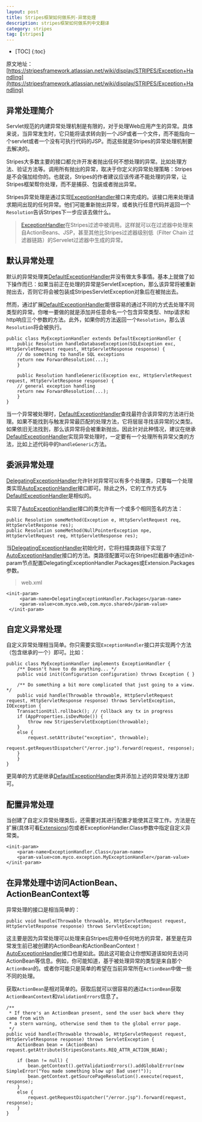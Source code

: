 ```yaml
---
layout: post
title: Stripes框架如何做系列-异常处理
description: stripes框架如何做系列中文翻译
category: stripes
tag: [stripes]
---
```


* [TOC]
{:toc}

原文地址：[https://stripesframework.atlassian.net/wiki/display/STRIPES/Exception+Handling](https://stripesframework.atlassian.net/wiki/display/STRIPES/Exception+Handling)

## 异常处理简介

Servlet规范的内建异常处理机制是有限的，对于处理Web应用产生的异常。具体来说，当异常发生时，它只能将请求转向到一个JSP或者一个文件，而不能指向一个servlet或者一个没有可执行代码的JSP。而这些就是Stripes的异常处理机制要去解决的。


Stripes大多数主要的接口都允许开发者抛出任何不想处理的异常。比如处理方法、验证方法等。调用所有抛出的异常，取决于你定义的异常处理策略：Stripes是不会强加给你的。也就说，Stripes的作者建议应该传递不能处理的异常，让Stripes框架帮你处理，而不是捕获、包装或者抛出异常。

Stripes异常处理是通过实现[ExceptionHandler]接口来完成的。该接口用来处理请求期间出现的任何异常。他们可能重新抛出异常，或者执行任意代码并返回一个`Resolution`告诉Stripes下一步应该去做什么。


> [ExceptionHandler]在Stripes过滤中被调用。这样就可以在过滤器中处理来自ActionBeans、JSP，甚至其他比Stripes过滤器级别低（Filter Chain 过滤器链路）的Servelet过滤器中生成的异常。

## 默认异常处理

默认的异常处理类[DefaultExceptionHandler]并没有做太多事情。基本上就做了如下操作而已：如果当前正在处理的异常是ServletException，那么该异常将被重新抛出去，否则它将会被包装成StripesServletException对象后在被抛出去。

然而，通过扩展[DefaultExceptionHandler]能很容易的通过不同的方式去处理不同类型的异常。你唯一要做的就是添加并任意命名一个包含异常类型、http请求和http响应三个参数的方法。此外，如果你的方法返回一个`Resolution`，那么该`Resolution`将会被执行。


	public class MyExceptionHandler extends DefaultExceptionHandler {
	    public Resolution handleDatabaseException(SQLException exc, HttpServletRequest request, HttpServletResponse response) {
		// do something to handle SQL exceptions
		return new ForwardResolution(...);
	    }
	 
	    public Resolution handleGeneric(Exception exc, HttpServletRequest request, HttpServletResponse response) {
	    // general exception handling
		return new ForwardResolution(...);
	    }
	}

当一个异常被处理时，[DefaultExceptionHandler]查找最符合该异常的方法进行处理。如果不能找到与触发异常最匹配的处理方法，它将层层寻找该异常的父类型。如果依旧无法找到，那么该异常将会被重新抛出。因此针对此种情况，建议在继承[DefaultExceptionHandler]实现异常处理时，一定要有一个处理所有异常父类的方法，比如上述代码中的`handleGeneric`方法。


## 委派异常处理

[DelegatingExceptionHandler]允许针对异常可以有多个处理类，只要每一个处理类实现[AutoExceptionHandler]接口即可。除此之外，它的工作方式与[DefaultExceptionHandler]是相似的。

实现了[AutoExceptionHandler]接口的类允许有一个或多个相同签名的方法：
 
	public Resolution someMethod(Exception e, HttpServletRequest req, HttpServletResponse res);
	public Resolution someMethod(NullPointerException npe, HttpServletRequest req, HttpServletResponse res);

当[DelegatingExceptionHandler]初始化时，它将扫描类路径下实现了[AutoExceptionHandler]接口的方法。类路径配置可以在Stripes拦截器中通过init-param节点配置DelegatingExceptionHandler.Packages或Extension.Packages参数。

> web.xml
>
	<init-param>
	     <param-name>DelegatingExceptionHandler.Packages</param-name>
	     <param-value>com.myco.web,com.myco.shared</param-value>
	 </init-param>


## 自定义异常处理

自定义异常处理相当简单。你只需要实现`ExceptionHandler`接口并实现两个方法（包含继承的一个）即可。比如：

	public class MyExceptionHandler implements ExceptionHandler {
	    /** Doesn't have to do anything... */
	    public void init(Configuration configuration) throws Exception { }
	 
	    /** Do something a bit more complicated that just going to a view. */
	    public void handle(Throwable throwable, HttpServletRequest request, HttpServletResponse response) throws ServletException, IOException {
		TransactionUtil.rollback(); // rollback any tx in progress
		if (AppProperties.isDevMode()) {
		    throw new StripesServletException(throwable);
		}
		else {
		    request.setAttribute("exception", throwable);
			    request.getRequestDispatcher("/error.jsp").forward(request, response);
		}
	    }
	}

更简单的方式是继承[DefaultExceptionHandler]类并添加上述的异常处理方法即可。

## 配置异常处理

当创建了自定义异常处理类后，还需要对其进行配置才能使其正常工作。方法是在扩展(具体可看[Extensions](https://stripesframework.atlassian.net/wiki/display/STRIPES/Extensions))包或者ExceptionHandler.Class参数中指定自定义异常类。

	<init-param>
	    <param-name>ExceptionHandler.Class</param-name>
	    <param-value>com.myco.exception.MyExceptionHandler</param-value>
	</init-param>


## 在异常处理中访问ActionBean、ActionBeanContext等

异常处理的接口是相当简单的：

	public void handle(Throwable throwable, HttpServletRequest request, HttpServletResponse response) throws ServletException;

这主要是因为异常处理可以处理来自Stripes应用中任何地方的异常，甚至是在异常发生前已被创建的ActionBean和ActionBeanContext！[AutoExceptionHandler]接口也是如此。因此这可能会让你想知道该如何去访问ActionBean等信息。例如，你可能知道，基于被处理异常的类型是来自那个`ActionBean`的。或者你可能只是简单的希望在当前异常所在`ActionBean`中做一些不同的处理。

获取`ActionBean`是相对简单的。获取后就可以很容易的通过`ActionBean`获取`ActionBeanContext`和`ValidationErrors`信息了。

	/**
	 * If there's an ActionBean present, send the user back where they came from with
	 * a stern warning, otherwise send them to the global error page.
	 */
	public void handle(Throwable throwable, HttpServletRequest request, HttpServletResponse response) throws ServletException {
	    ActionBean bean = (ActionBean) request.getAttribute(StripesConstants.REQ_ATTR_ACTION_BEAN);
	 
	    if (bean != null) {
	        bean.getContext().getValidationErrors().addGlobalError(new SimpleError("You made something blow up! Bad user!"));
	        bean.getContext.getSourcePageResolution().execute(request, response);
	    }
	    else {
	        request.getRequestDispatcher("/error.jsp").forward(request, response);
	    }
	}


[ExceptionHandler]: http://stripes.sourceforge.net/docs/current/javadoc/index.html?net/sourceforge/stripes/exception/ExceptionHandler.html
[DefaultExceptionHandler]: http://stripes.sourceforge.net/docs/current/javadoc/index.html?net/sourceforge/stripes/exception/DefaultExceptionHandler.html
[DelegatingExceptionHandler]: http://stripes.sourceforge.net/docs/current/javadoc/index.html?net/sourceforge/stripes/exception/DelegatingExceptionHandler.html
[AutoExceptionHandler]: http://stripes.sourceforge.net/docs/current/javadoc/index.html?net/sourceforge/stripes/exception/AutoExceptionHandler.html
